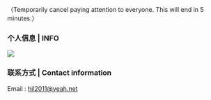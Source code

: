 （Temporarily cancel paying attention to everyone. This will end in 5 minutes.）

### 个人信息 | INFO

<a href="https://github.com/hjl2011">
  <img src="https://github-readme-stats.vercel.app/api?username=hjl2011&show_icons=true" />
</a>

### 联系方式 | Contact information

Email : hjl2011@yeah.net
